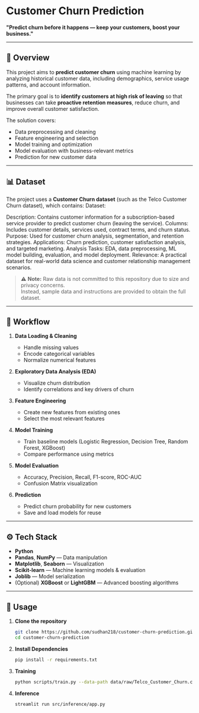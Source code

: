 # Customer Churn Prediction

**"Predict churn before it happens — keep your customers, boost your business."**

---

## 📌 Overview
This project aims to **predict customer churn** using machine learning by analyzing historical customer data, including demographics, service usage patterns, and account information.  

The primary goal is to **identify customers at high risk of leaving** so that businesses can take **proactive retention measures**, reduce churn, and improve overall customer satisfaction.  

The solution covers:
- Data preprocessing and cleaning
- Feature engineering and selection
- Model training and optimization
- Model evaluation with business-relevant metrics
- Prediction for new customer data

---

## 📊 Dataset
The project uses a **Customer Churn dataset** (such as the Telco Customer Churn dataset), which contains:
Dataset:

Description: Contains customer information for a subscription-based service provider to predict customer churn (leaving the service).
Columns: Includes customer details, services used, contract terms, and churn status.
Purpose: Used for customer churn analysis, segmentation, and retention strategies.
Applications: Churn prediction, customer satisfaction analysis, and targeted marketing.
Analysis Tasks: EDA, data preprocessing, ML model building, evaluation, and model deployment.
Relevance: A practical dataset for real-world data science and customer relationship management scenarios.

> ⚠ **Note:** Raw data is not committed to this repository due to size and privacy concerns.  
Instead, sample data and instructions are provided to obtain the full dataset.

---

## 🔄 Workflow
1. **Data Loading & Cleaning**
   - Handle missing values
   - Encode categorical variables
   - Normalize numerical features

2. **Exploratory Data Analysis (EDA)**
   - Visualize churn distribution
   - Identify correlations and key drivers of churn

3. **Feature Engineering**
   - Create new features from existing ones
   - Select the most relevant features

4. **Model Training**
   - Train baseline models (Logistic Regression, Decision Tree, Random Forest, XGBoost)
   - Compare performance using metrics

5. **Model Evaluation**
   - Accuracy, Precision, Recall, F1-score, ROC-AUC
   - Confusion Matrix visualization

6. **Prediction**
   - Predict churn probability for new customers
   - Save and load models for reuse

---

## ⚙️ Tech Stack
- **Python**
- **Pandas**, **NumPy** — Data manipulation
- **Matplotlib**, **Seaborn** — Visualization
- **Scikit-learn** — Machine learning models & evaluation
- **Joblib** — Model serialization
- (Optional) **XGBoost** or **LightGBM** — Advanced boosting algorithms

---

## 🚀 Usage
1. **Clone the repository**
   ```bash
   git clone https://github.com/sudhan218/customer-churn-prediction.git
   cd customer-churn-prediction
2. **Install Dependencies**
   ```bash
   pip install -r requirements.txt
3. **Training**
   ```bash
   python scripts/train.py --data-path data/raw/Telco_Customer_Churn.csv
4. **Inference**
   ```bash
   streamlit run src/inference/app.py
   
